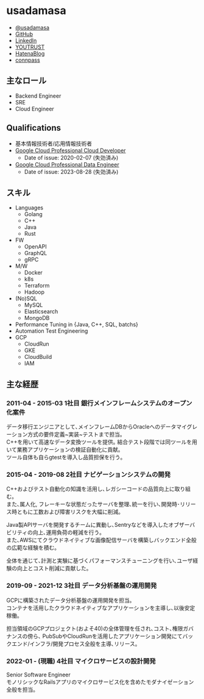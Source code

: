 # usadamasa

- [@usadamasa](https://twitter.com/usadamasa)
- [GitHub](https://github.com/usadamasa)
- [LinkedIn](https://www.linkedin.com/in/masaru-uchida/)
- [YOUTRUST](https://youtrust.jp/users/usadamasa)
- [HatenaBlog](https://usadamasa.hatenablog.com/)
- [connpass](https://connpass.com/user/usadamasa/)

## 主なロール
- Backend Engineer
- SRE
- Cloud Engineer

## Qualifications
- 基本情報技術者/応用情報技術者
- [Google Cloud Professional Cloud Developer](https://www.credential.net/16baec71-a3b4-40b0-883f-00a2f9dc3e70)
  - Date of issue: 2020-02-07 (失効済み)
- [Google Cloud Professional Data Engineer](https://www.credential.net/2a462aab-b12d-412b-9fd7-f76d1b59902a)
  - Date of issue: 2023-08-28 (失効済み)

## スキル
- Languages
  - Golang
  - C++
  - Java
  - Rust
- FW
  - OpenAPI
  - GraphQL
  - gRPC
- M/W
  - Docker
  - k8s
  - Terraform
  - Hadoop
- (No)SQL
  - MySQL
  - Elasticsearch
  - MongoDB
- Performance Tuning in {Java, C++, SQL, batchs}
- Automation Test Engineering
- GCP
  - CloudRun
  - GKE
  - CloudBuild
  - IAM

## 主な経歴
### 2011-04 - 2015-03 1社目 銀行メインフレームシステムのオープン化案件
データ移行エンジニアとして､メインフレームDBからOracleへのデータマイグレーション方式の要件定義~実装~テストまで担当｡  
C++を用いて高速なデータ変換ツールを提供｡ 結合テスト段階では同ツールを用いて業務アプリケーションの検証自動化に貢献｡  
ツール自体も自らgtestを導入し品質担保を行う｡

### 2015-04 - 2019-08 2社目 ナビゲーションシステムの開発
C++およびテスト自動化の知識を活用し､レガシーコードの品質向上に取り組む｡  
また､属人化, フレーキーな状態だったサーバを整理､統一を行い､開発時･リリース時ともに工数および障害リスクを大幅に削減｡  

Java製APIサーバを開発するチームに異動し､Sentryなどを導入したオブザーバビリティの向上､運用負荷の軽減を行う｡  
また､AWSにてクラウドネイティブな画像配信サーバを構築しバックエンド全般の広範な経験を積む｡  

全体を通じて､計測と実験に基づくパフォーマンスチューニングを行い､ユーザ経験の向上とコスト削減に貢献した｡

### 2019-09 - 2021-12 3社目 データ分析基盤の運用開発
GCPに構築されたデータ分析基盤の運用開発を担当｡  
コンテナを活用したクラウドネイティブなアプリケーションを主導し､以後安定稼働｡  

担当領域のGCPプロジェクト(およそ40)の全体管理を任され､コスト､権限ガバナンスの傍ら､
PubSubやCloudRunを活用したアプリケーション開発にてバックエンド/インフラ/開発プロセス全般を主導､リリース｡

### 2022-01 - (現職) 4社目 マイクロサービスの設計開発
Senior Software Engineer  
モノリシックなRailsアプリのマイクロサービス化を含めたモダナイゼーション全般を担当｡  
